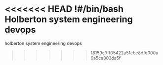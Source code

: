 <<<<<<< HEAD
!#/bin/bash
Holberton system engineering devops
=======
holberton system engineering devops
>>>>>>> 18159c9ff05422a51cbe8dfd000a6a5ca303da5f
